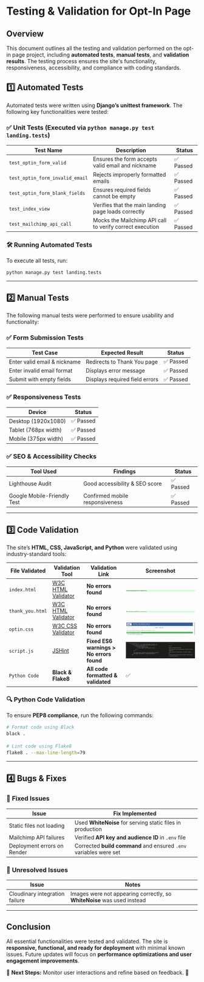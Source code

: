 # Testing & Validation for Opt-In Page

## Overview
This document outlines all the testing and validation performed on the opt-in page project, including **automated tests**, **manual tests**, and **validation results**. The testing process ensures the site's functionality, responsiveness, accessibility, and compliance with coding standards.

## 1️⃣ Automated Tests
Automated tests were written using **Django’s unittest framework**. The following key functionalities were tested:

### ✅ **Unit Tests** (Executed via `python manage.py test landing.tests`)
| Test Name | Description | Status |
|-----------|------------|--------|
| `test_optin_form_valid` | Ensures the form accepts valid email and nickname | ✅ Passed |
| `test_optin_form_invalid_email` | Rejects improperly formatted emails | ✅ Passed |
| `test_optin_form_blank_fields` | Ensures required fields cannot be empty | ✅ Passed |
| `test_index_view` | Verifies that the main landing page loads correctly | ✅ Passed |
| `test_mailchimp_api_call` | Mocks the Mailchimp API call to verify correct execution | ✅ Passed |

### 🛠 **Running Automated Tests**
To execute all tests, run:
```bash
python manage.py test landing.tests
```

---

## 2️⃣ Manual Tests
The following manual tests were performed to ensure usability and functionality:

### ✅ **Form Submission Tests**
| Test Case | Expected Result | Status |
|-----------|----------------|--------|
| Enter valid email & nickname | Redirects to Thank You page | ✅ Passed |
| Enter invalid email format | Displays error message | ✅ Passed |
| Submit with empty fields | Displays required field errors | ✅ Passed |

### ✅ **Responsiveness Tests**
| Device | Status |
|--------|--------|
| Desktop (1920x1080) | ✅ Passed |
| Tablet (768px width) | ✅ Passed |
| Mobile (375px width) | ✅ Passed |

### ✅ **SEO & Accessibility Checks**
| Tool Used | Findings | Status |
|-----------|----------|--------|
| Lighthouse Audit | Good accessibility & SEO score | ✅ Passed |
| Google Mobile-Friendly Test | Confirmed mobile responsiveness | ✅ Passed |

---

## 3️⃣ Code Validation
The site’s **HTML, CSS, JavaScript, and Python** were validated using industry-standard tools:

| File Validated | Validation Tool | Validation Link | Screenshot |
|---------------|----------------|----------------|------------|
| `index.html` | [W3C HTML Validator](https://validator.w3.org/) | **No errors found** | ![HTML Validation](documentation/landing-page-validation.png) |
| `thank_you.html` | [W3C HTML Validator](https://validator.w3.org/) | **No errors found** | ![HTML Validation](documentation/thank-you-val.png) |
| `optin.css` | [W3C CSS Validator](https://jigsaw.w3.org/css-validator/) | **No errors found** | ![CSS Validation](documentation/css-val.png) |
| `script.js` | [JSHint](https://jshint.com/) | **Fixed ES6 warnings > No errors found** | ![JS Validation](documentation/jshint-val.png) |
| `Python Code` | **Black & Flake8** | **All code formatted & validated** | ✅ |

### 🔍 **Python Code Validation**
To ensure **PEP8 compliance**, run the following commands:
```bash
# Format code using Black
black .

# Lint code using Flake8
flake8 . --max-line-length=79
```

---

## 4️⃣ Bugs & Fixes

### 🔧 **Fixed Issues**
| Issue | Fix Implemented |
|-------|----------------|
| Static files not loading | Used **WhiteNoise** for serving static files in production |
| Mailchimp API failures | Verified **API key and audience ID** in `.env` file |
| Deployment errors on Render | Corrected **build command** and ensured `.env` variables were set |

### 🛑 **Unresolved Issues**
| Issue | Notes |
|-------|-------|
| Cloudinary integration failure | Images were not appearing correctly, so **WhiteNoise** was used instead |

---

## Conclusion
All essential functionalities were tested and validated. The site is **responsive, functional, and ready for deployment** with minimal known issues. Future updates will focus on **performance optimizations and user engagement improvements**.

📌 **Next Steps:** Monitor user interactions and refine based on feedback. 🚀